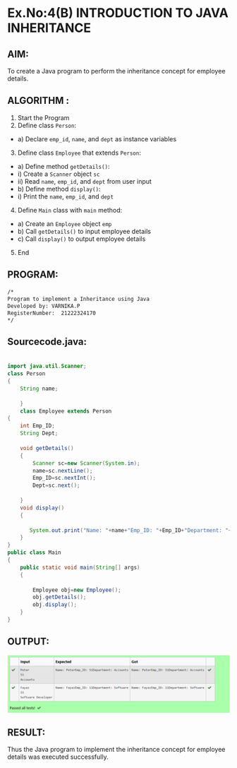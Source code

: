 # Ex.No:4(B) INTRODUCTION TO JAVA INHERITANCE

## AIM:
To create  a Java program to perform the inheritance concept for employee details.

## ALGORITHM :
1.	Start the Program
2.	Define class `Person`:
-	a) Declare `emp_id`, `name`, and `dept` as instance variables
3.	Define class `Employee` that extends `Person`:
-	a) Define method `getDetails()`:
-	i) Create a `Scanner` object `sc`
-	ii) Read `name`, `emp_id`, and `dept` from user input
-	b) Define method `display()`:
-	i) Print the `name`, `emp_id`, and `dept`
4.	Define `Main` class with `main` method:
-	a) Create an `Employee` object `emp`
-	b) Call `getDetails()` to input employee details
-	c) Call `display()` to output employee details
5.	End








## PROGRAM:
 ```
/*
Program to implement a Inheritance using Java
Developed by: VARNIKA.P
RegisterNumber:  21222324170
*/
```

## Sourcecode.java:

```java

import java.util.Scanner;
class Person
{
    String name;
    
    }
    class Employee extends Person
{
    int Emp_ID;
    String Dept;
   
    void getDetails()
    {
        Scanner sc=new Scanner(System.in);
        name=sc.nextLine();
        Emp_ID=sc.nextInt();
        Dept=sc.next();
       
    }
    void display()
    {
      
       System.out.print("Name: "+name+"Emp_ID: "+Emp_ID+"Department: "+Dept);
    }
}
public class Main
{
    public static void main(String[] args)
    {
        
        Employee obj=new Employee();
        obj.getDetails();
        obj.display();
    }
}


```


## OUTPUT:

![image](https://github.com/Varnikaparthiban/19AI307_JAVA/blob/ef94b4d61edc8e349fa4e130652337fd316ef78c/Module-04/DAY-2/Screenshot%202025-05-12%20101831.png)
## RESULT:
Thus the Java program to implement the inheritance concept for employee details was  executed successfully.

